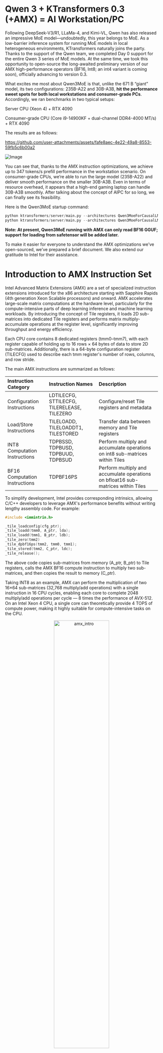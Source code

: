 # Qwen 3 + KTransformers 0.3 (+AMX) = AI Workstation/PC
Following DeepSeek-V3/R1, LLaMa-4, and Kimi-VL, Qwen has also released an impressive MoE model—undoubtedly, this year belongs to MoE. As a low-barrier inference system for running MoE models in local heterogeneous environments, KTransformers naturally joins the party. Thanks to the support of the Qwen team, we completed Day 0 support for the entire Qwen 3 series of MoE models. At the same time, we took this opportunity to open-source the long-awaited preliminary version of our AMX high-performance operators (BF16, Int8; an int4 variant is coming soon), officially advancing to version 0.3.

What excites me most about Qwen3MoE is that, unlike the 671 B “giant” model, its two configurations: 235B-A22 and 30B-A3B, **hit the performance sweet spots for both local workstations and consumer-grade PCs**. Accordingly, we ran benchmarks in two typical setups:

Server CPU (Xeon 4) + RTX 4090

Consumer-grade CPU (Core i9-14900KF + dual-channel DDR4-4000 MT/s) + RTX 4090

The results are as follows:

https://github.com/user-attachments/assets/fafe8aec-4e22-49a8-8553-59fb5c6b00a2


![Image](https://github.com/user-attachments/assets/62567aad-353b-4c6f-ab87-2ea283ff2ba2)

You can see that, thanks to the AMX instruction optimizations, we achieve up to 347 tokens/s prefill performance in the workstation scenario. On consumer-grade CPUs, we’re able to run the large model (235B-A22) and deliver smooth performance on the smaller 30B-A3B. Even in terms of resource overhead, it appears that a high-end gaming laptop can handle 30B-A3B smoothly. After talking about the concept of AIPC for so long, we can finally see its feasibility.

Here is the Qwen3MoE startup command:

``` python
python ktransformers/server/main.py --architectures Qwen3MoeForCausalLM --model_path <model_dir> --gguf_path <gguf_dir> --optimize_config_path ktransformers/optimize/optimize_rules/Qwen3Moe-serve.yaml # llamafile backend
python ktransformers/server/main.py --architectures Qwen3MoeForCausalLM --model_path <model_dir> --gguf_path <gguf_dir> --optimize_config_path ktransformers/optimize/optimize_rules/Qwen3Moe-serve-amx.yaml # AMX backend
```

**Note: At present, Qwen3MoE running with AMX can only read BF16 GGUF; support for loading from safetensor will be added later.**

To make it easier for everyone to understand the AMX optimizations we’ve open-sourced, we’ve prepared a brief document. We also extend our gratitude to Intel for their assistance.

# Introduction to AMX Instruction Set

Intel Advanced Matrix Extensions (AMX) are a set of specialized instruction extensions introduced for the x86 architecture starting with Sapphire Rapids (4th generation Xeon Scalable processors) and onward. AMX accelerates large-scale matrix computations at the hardware level, particularly for the compute-intensive parts of deep learning inference and machine learning workloads. By introducing the concept of Tile registers, it loads 2D sub-matrices into dedicated Tile registers and performs matrix multiply-accumulate operations at the register level, significantly improving throughput and energy efficiency.

Each CPU core contains 8 dedicated registers (tmm0–tmm7), with each register capable of holding up to 16 rows × 64 bytes of data to store 2D sub-matrices. Additionally, there is a 64-byte configuration register (TILECFG) used to describe each tmm register's number of rows, columns, and row stride.

The main AMX instructions are summarized as follows:

| Instruction Category | Instruction Names | Description |
|:---|:---|:---|
| Configuration Instructions | LDTILECFG, STTILECFG, TILERELEASE, TILEZERO | Configure/reset Tile registers and metadata |
| Load/Store Instructions | TILELOADD, TILELOADDT1, TILESTORED | Transfer data between memory and Tile registers |
| INT8 Computation Instructions | TDPBSSD, TDPBUSD, TDPBUUD, TDPBSUD | Perform multiply and accumulate operations on int8 sub-matrices within Tiles |
| BF16 Computation Instructions | TDPBF16PS | Perform multiply and accumulate operations on bfloat16 sub-matrices within Tiles |

To simplify development, Intel provides corresponding intrinsics, allowing C/C++ developers to leverage AMX's performance benefits without writing lengthy assembly code. For example:

```C++
#include <immintrin.h>

_tile_loadconfig(cfg_ptr);
_tile_loadd(tmm0, A_ptr, lda);
_tile_loadd(tmm1, B_ptr, ldb);
_tile_zero(tmm2)
_tile_dpbf16ps(tmm2, tmm0, tmm1);
_tile_stored(tmm2, C_ptr, ldc);
_tile_release();
```

The above code copies sub-matrices from memory (A_ptr, B_ptr) to Tile registers, calls the AMX BF16 compute instruction to multiply two sub-matrices, and then copies the result to memory (C_ptr).

Taking INT8 as an example, AMX can perform the multiplication of two 16×64 sub-matrices (32,768 multiply/add operations) with a single instruction in 16 CPU cycles, enabling each core to complete 2048 multiply/add operations per cycle — 8 times the performance of AVX-512. On an Intel Xeon 4 CPU, a single core can theoretically provide 4 TOPS of compute power, making it highly suitable for compute-intensive tasks on the CPU.

<p align="center">
  <picture>
    <img alt="amx_intro" src="https://github.com/kvcache-ai/ktransformers/tree/main/doc/assets/amx_intro.png" width=60%>
  </picture>
</p>


# AMX Kernel in KTransformers

Before version v0.3, KTransformers performed CPU matrix multiplications based on operators provided by llamafile. Unfortunately, llamafile's implementation had not yet been optimized for the AMX instruction set. This resulted in performance bottlenecks, even in strong hardware environments (such as Xeon 4th Gen + 4090), where inference speeds for large models like DeepSeek-V3 reached only 91 tokens/s during the prefill phase. The CPU thus remained a significant bottleneck. In long prompt scenarios, such performance is clearly unsatisfactory. To fully unleash CPU potential, we introduced a brand-new AMX optimization path along with multiple technical improvements in v0.3.

## 1. AMX Tiling-aware Memory Layout

AMX provides a high-throughput Tile register computation model, reducing instruction count and boosting theoretical throughput through coarse-grained matrix operations. However, to truly exploit AMX's potential, memory access efficiency is critical: because AMX transfers entire Tiles at once, misaligned Tiles and chaotic access patterns can cause severe cache misses, nullifying throughput gains.

Thus, in v0.3, we stopped directly memory-mapping GGUF-format files and introduced AMX Tiling-aware memory preprocessing during model loading. Specifically, expert weight matrices in MoE models are pre-rearranged into Tile-friendly sub-matrices whose shapes precisely match AMX Tile register dimensions, eliminating dynamic transposition overhead during inference. During rearrangement, we strictly align each sub-matrix's start address to 64 bytes to avoid cache line splits, and arrange sub-matrices sequentially according to computation access patterns, maximizing L1/L2 cache hit rates using compiler and hardware sequential prefetch capabilities.

For Int8 quantized formats, we adopted Symmetric Group-wise Quantization, with each column forming a group sharing a scale factor stored separately to maintain memory alignment for Tile data.

This AMX Tiling-aware memory layout design reduces memory latency while providing optimal input conditions for downstream computation kernels.

## 2. Cache-friendly AMX Kernel

During inference, we designed around the CPU’s multi-level cache hierarchy to perform computations in-place in high-speed caches, minimizing DRAM access frequency and overhead.

<p align="center">
  <picture>
    <img alt="amx" src="https://github.com/kvcache-ai/ktransformers/tree/main/doc/assets/amx.png" width=60%>
  </picture>
</p>

As shown in the figure, 
- ① Expert weight matrices are first column-wise partitioned into multiple tasks dynamically scheduled across threads. Input activations are shared among tasks and typically reside in the shared L3 cache due to locality.
- ② Within each task, expert weights are row-wise partitioned into blocks, with block sizes finely tuned to ensure input activations, weights, and intermediate results stay within L2 cache, avoiding DRAM access.
- ③ ④ ⑤ Each block is treated as a set of sub-matrices matching AMX Tile registers, and during Tile-level computation, input Tiles (tmm0–tmm1) and expert Tiles (tmm2–tmm3) are loaded, and four AMX multiplication instructions directly generate and accumulate products into Tile registers (tmm4–tmm7), with output activations accumulated in Tile registers or L1 cache, avoiding additional data movement.

In short, we leveraged the cache hierarchy: every data element of expert weights and output activations accesses DRAM only once, with the other accesses hitting L2 or higher caches; input activations are accessed from DRAM only once and later hit in L3 or higher caches. This significantly reduces main memory traffic and improves overall execution efficiency.

## 3. AVX-512 Kernel Adaptation for Low Arithmetic Intensity Scenarios

Although AMX is highly efficient for large-scale matrix multiplication, it performs poorly under low arithmetic intensity, such as vector-matrix operations in the decode phase. This is because dispatching AMX Tiles involves fixed instruction overhead, which becomes wasteful when the data volume is insufficient to fill a Tile, causing reduced throughput.

<p align="center">
  <picture>
    <img alt="amx_avx" src="https://github.com/kvcache-ai/ktransformers/tree/main/doc/assets/amx_avx.png" width=60%>
  </picture>
</p>

To address this, we introduced a lightweight AVX-512 kernel as a complement. This kernel follows the same memory layout as the AMX kernel but replaces heavy AMX matrix-matrix multiplications with fine-grained AVX-512 vector-matrix multiplications, lowering latency for small matrices.

KTransformers dynamically selects between AMX and AVX-512 kernels at runtime based on arithmetic intensity: AMX kernels are automatically selected during long prompt prefill phases (where each expert handles more than 4 tokens on average), while short prompt prefill and decode phases dynamically switch to AVX-512 kernels. This ensures optimal efficiency under different arithmetic intensity conditions.

## 4. MoE Operator Fusion and Dynamic Scheduling

MoE models have many experts per layer, each requiring three matrix multiplications (Gate, Up, Down projections), leading to many small matrix multiplication tasks. Independently scheduling each small task would cause massive synchronization overhead between threads, dragging down overall inference speed.

Thus, we fused the same type of matrix computations for all experts in a layer into large unified tasks. Furthermore, as there are no data dependencies between Gate and Up projections, their computations can also be fused, ultimately consolidating a layer’s matrix multiplications into two major tasks, greatly reducing scheduling overhead.

To address load imbalance — especially during the prefill phase where expert activations can be highly skewed — we introduced a dynamic task scheduling strategy. Each matrix multiplication task is further split into multiple fine-grained sub-tasks, evenly distributed among CPU threads initially. Once a thread completes its assigned tasks, it atomically "steals" tasks from others, greatly mitigating load imbalance and achieving near-optimal CPU resource utilization.

Thanks to these optimizations, our kernel can achieve 21 TFLOPS of BF16 throughput and 35 TOPS of Int8 throughput on Xeon4 CPUs — about 4× faster than PyTorch’s general AMX kernel. For DeepSeek-V3, pairing a Xeon4 CPU with a single RTX 4090 GPU achieves 418 tokens/s end-to-end throughput, close to the performance of multi-machine, multi-GPU setups. KTransformers’ AMX kernel is the first AMX kernel specifically designed for MoE inference scenarios, significantly lowering the hardware barrier for large model deployment and enabling more developers to enjoy GPU cluster level inference experiences at lower cost.

<p align="center">
  <picture>
    <img alt="onednn_1" src="https://github.com/kvcache-ai/ktransformers/tree/main/doc/assets/onednn_1.png" width=60%>
  </picture>
</p>

# Usage

## Checking AMX Support

Before enabling the AMX-optimized kernels, it is important to verify whether your CPU supports the AMX instruction set. You can check AMX availability with the following command:

```bash
lscpu | grep -i amx
```

If your system supports AMX, you should see output similar to:

```bash
Flags: ... amx-bf16 amx-int8 amx-tile ...
```

If no amx-related flags are found, your CPU may not support AMX, or AMX may be disabled in BIOS settings. In that case, please ensure that:
- You are using a Sapphire Rapids (Xeon 4th Gen) or newer CPU.
- AMX support is enabled in your system BIOS under CPU feature settings.

## Enabling AMX in KTransformers

KTransformers allows users to easily switch between different backends through simple YAML configuration modifications. To enable AMX, modify the injection configuration of your experts by specifying backend as AMXInt8 or AMXBF16:

```YAML
- match:
    name: "^model\\.layers\\..*\\.mlp\\.experts$"
  replace:
    class: ktransformers.operators.experts.KTransformersExperts    # custom MoE Kernel with expert parallelism
    kwargs:
      prefill_device: "cuda"
      prefill_op: "KExpertsTorch"
      generate_device: "cpu"
      generate_op: "KExpertsCPU"
      out_device: "cuda"
      backend: "AMXInt8"  # or "AMXBF16" or "llamafile" (default)
```

**Note:** Currently, using AMXInt8 requires reading weights from a BF16 GGUF file and performing online quantization during model loading. This may cause slightly slower load times. Future versions will provide pre-quantized weights to eliminate this overhead.

![Image](https://github.com/user-attachments/assets/7c33c410-3af9-456f-aa67-5b24e19ba680)